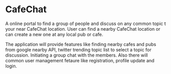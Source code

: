 # CafeChat

A online portal to find a group of people and discuss on any common topic t your near CafeChat location. User can find a nearby CafeChat location or can create a new one at any local pub or cafe.


The application will provide features like finding nearby cafes and pubs from google nearby API, twitter trending topic list to select a topic for discussion. Initiating a group chat with the members. Also there will common user management fetaure like registration, profile update and login.
